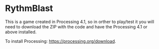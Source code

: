 # RythmBlast
This is a game created in Processing 4.1, so in orther to play/test it you will need to download the ZIP with the code and have the Processing 4.1 or above installed.

To install Processing: https://processing.org/download.
